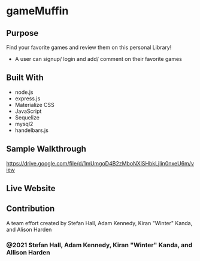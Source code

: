 # gameMuffin

## Purpose
Find your favorite games and review them on this personal Library!
* A user can signup/ login and add/ comment on their favorite games

## Built With
* node.js
* express.js
* Materialize CSS 
* JavaScript
* Sequelize
* mysql2
* handelbars.js

## Sample Walkthrough
https://drive.google.com/file/d/1mUmgoD4B2zMboNXlSHbkLjIin0nxeU6m/view

## Live Website


## Contribution
A team effort created by Stefan Hall, Adam Kennedy, Kiran "Winter" Kanda, and Alison Harden

### @2021 Stefan Hall, Adam Kennedy, Kiran "Winter" Kanda, and Allison Harden 
